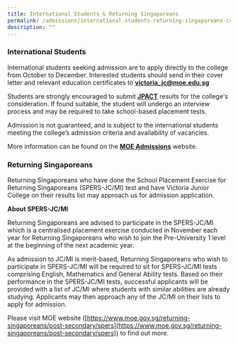```yaml
---
title: International Students & Returning Singaporeans
permalink: /admissions/international-students-returning-singaporeans-content/
description: ""
---
```

### International Students

International students seeking admission are to apply directly to the college from October to December. Interested students should send in their cover letter and relevant education certificates to [**victoria_jc@moe.edu.sg**](mailto:victoria_jc@moe.edu.sg)

Students are strongly encouraged to submit [**JPACT**](http://pact.sg/index.php?option=com_content&view=article&id=59&Itemid=95) results for the college's consideration. If found suitable, the student will undergo an interview process and may be required to take school-based placement tests.

Admission is not guaranteed, and is subject to the international students meeting the college’s admission criteria and availability of vacancies.

More information can be found on the [**MOE Admissions**](https://www.moe.gov.sg/post-secondary/admissions) website.

### Returning Singaporeans

Returning Singaporeans who have done the School Placement Exercise for Returning Singaporeans (SPERS-JC/MI) test and have Victoria Junior College on their results list may approach us for admission application.

**About SPERS-JC/MI**  

Returning Singaporeans are advised to participate in the SPERS-JC/MI which is a centralised placement exercise conducted in November each year for Returning Singaporeans who wish to join the Pre-University 1 level at the beginning of the next academic year.

As admission to JC/MI is merit-based, Returning Singaporeans who wish to participate in SPERS-JC/MI will be required to sit for SPERS-JC/MI tests comprising English, Mathematics and General Ability tests. Based on their performance in the SPERS-JC/MI tests, successful applicants will be provided with a list of JC/MI where students with similar abilities are already studying. Applicants may then approach any of the JC/MI on their lists to apply for admission.

Please visit MOE website ([https://www.moe.gov.sg/returning-singaporeans/post-secondary/spers](https://www.moe.gov.sg/returning-singaporeans/post-secondary/spers)) to find out more.
